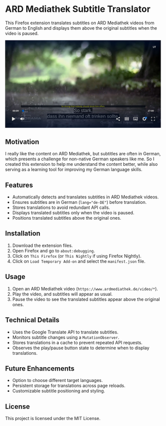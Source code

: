 # ARD Mediathek Subtitle Translator

This Firefox extension translates subtitles on ARD Mediathek videos from German to English and displays them above the original subtitles when the video is paused.

![cover image showing the extension in action](doc/ss.jpg)

## Motivation
I really like the content on ARD Mediathek, but subtitles are often in German, which presents a challenge for non-native German speakers like me. So I created this extension to help me understand the content better, while also serving as a learning tool for improving my German language skills.

## Features
- Automatically detects and translates subtitles in ARD Mediathek videos.
- Ensures subtitles are in German (`lang="de-DE"`) before translation.
- Stores translations to avoid redundant API calls.
- Displays translated subtitles only when the video is paused.
- Positions translated subtitles above the original ones.

## Installation
1. Download the extension files.
2. Open Firefox and go to `about:debugging`.
3. Click on `This Firefox` (or `This Nightly` if using Firefox Nightly).
4. Click on `Load Temporary Add-on` and select the `manifest.json` file.

## Usage
1. Open an ARD Mediathek video (`https://www.ardmediathek.de/video/*`).
2. Play the video, and subtitles will appear as usual.
3. Pause the video to see the translated subtitles appear above the original ones.

## Technical Details
- Uses the Google Translate API to translate subtitles.
- Monitors subtitle changes using a `MutationObserver`.
- Stores translations in a cache to prevent repeated API requests.
- Observes the play/pause button state to determine when to display translations.

## Future Enhancements
- Option to choose different target languages.
- Persistent storage for translations across page reloads.
- Customizable subtitle positioning and styling.

## License
This project is licensed under the MIT License.


